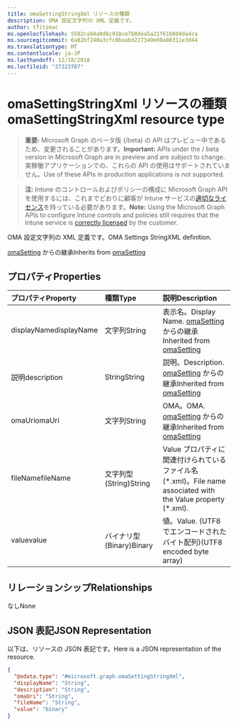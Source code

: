 ```yaml
---
title: omaSettingStringXml リソースの種類
description: OMA 設定文字列の XML 定義です。
author: tfitzmac
ms.openlocfilehash: 5582ca84a9d6c918ce7b8dea5a21f616804da4ca
ms.sourcegitcommit: 6a82bf240a3cfc0baabd227349e08a08311e3d44
ms.translationtype: MT
ms.contentlocale: ja-JP
ms.lasthandoff: 12/18/2018
ms.locfileid: "27323787"
---
```

# <a name="omasettingstringxml-resource-type"></a><span data-ttu-id="31dab-103">omaSettingStringXml リソースの種類</span><span class="sxs-lookup"><span data-stu-id="31dab-103">omaSettingStringXml resource type</span></span>

> <span data-ttu-id="31dab-104">**重要:** Microsoft Graph のベータ版 (/beta) の API はプレビュー中であるため、変更されることがあります。</span><span class="sxs-lookup"><span data-stu-id="31dab-104">**Important:** APIs under the / beta version in Microsoft Graph are in preview and are subject to change.</span></span> <span data-ttu-id="31dab-105">実稼働アプリケーションでの、これらの API の使用はサポートされていません。</span><span class="sxs-lookup"><span data-stu-id="31dab-105">Use of these APIs in production applications is not supported.</span></span>

> <span data-ttu-id="31dab-106">**注:** Intune のコントロールおよびポリシーの構成に Microsoft Graph API を使用するには、これまでどおりに顧客が Intune サービスの[適切なライセンス](https://go.microsoft.com/fwlink/?linkid=839381)を持っている必要があります。</span><span class="sxs-lookup"><span data-stu-id="31dab-106">**Note:** Using the Microsoft Graph APIs to configure Intune controls and policies still requires that the Intune service is [correctly licensed](https://go.microsoft.com/fwlink/?linkid=839381) by the customer.</span></span>

<span data-ttu-id="31dab-107">OMA 設定文字列の XML 定義です。</span><span class="sxs-lookup"><span data-stu-id="31dab-107">OMA Settings StringXML definition.</span></span>

<span data-ttu-id="31dab-108">[omaSetting](../resources/intune-deviceconfig-omasetting.md) からの継承</span><span class="sxs-lookup"><span data-stu-id="31dab-108">Inherits from [omaSetting](../resources/intune-deviceconfig-omasetting.md)</span></span>

## <a name="properties"></a><span data-ttu-id="31dab-109">プロパティ</span><span class="sxs-lookup"><span data-stu-id="31dab-109">Properties</span></span>
|<span data-ttu-id="31dab-110">プロパティ</span><span class="sxs-lookup"><span data-stu-id="31dab-110">Property</span></span>|<span data-ttu-id="31dab-111">種類</span><span class="sxs-lookup"><span data-stu-id="31dab-111">Type</span></span>|<span data-ttu-id="31dab-112">説明</span><span class="sxs-lookup"><span data-stu-id="31dab-112">Description</span></span>|
|:---|:---|:---|
|<span data-ttu-id="31dab-113">displayName</span><span class="sxs-lookup"><span data-stu-id="31dab-113">displayName</span></span>|<span data-ttu-id="31dab-114">文字列</span><span class="sxs-lookup"><span data-stu-id="31dab-114">String</span></span>|<span data-ttu-id="31dab-115">表示名。</span><span class="sxs-lookup"><span data-stu-id="31dab-115">Display Name.</span></span> <span data-ttu-id="31dab-116">[omaSetting](../resources/intune-deviceconfig-omasetting.md) からの継承</span><span class="sxs-lookup"><span data-stu-id="31dab-116">Inherited from [omaSetting](../resources/intune-deviceconfig-omasetting.md)</span></span>|
|<span data-ttu-id="31dab-117">説明</span><span class="sxs-lookup"><span data-stu-id="31dab-117">description</span></span>|<span data-ttu-id="31dab-118">String</span><span class="sxs-lookup"><span data-stu-id="31dab-118">String</span></span>|<span data-ttu-id="31dab-119">説明。</span><span class="sxs-lookup"><span data-stu-id="31dab-119">Description.</span></span> <span data-ttu-id="31dab-120">[omaSetting](../resources/intune-deviceconfig-omasetting.md) からの継承</span><span class="sxs-lookup"><span data-stu-id="31dab-120">Inherited from [omaSetting](../resources/intune-deviceconfig-omasetting.md)</span></span>|
|<span data-ttu-id="31dab-121">omaUri</span><span class="sxs-lookup"><span data-stu-id="31dab-121">omaUri</span></span>|<span data-ttu-id="31dab-122">文字列</span><span class="sxs-lookup"><span data-stu-id="31dab-122">String</span></span>|<span data-ttu-id="31dab-123">OMA。</span><span class="sxs-lookup"><span data-stu-id="31dab-123">OMA.</span></span> <span data-ttu-id="31dab-124">[omaSetting](../resources/intune-deviceconfig-omasetting.md) からの継承</span><span class="sxs-lookup"><span data-stu-id="31dab-124">Inherited from [omaSetting](../resources/intune-deviceconfig-omasetting.md)</span></span>|
|<span data-ttu-id="31dab-125">fileName</span><span class="sxs-lookup"><span data-stu-id="31dab-125">fileName</span></span>|<span data-ttu-id="31dab-126">文字列型 (String)</span><span class="sxs-lookup"><span data-stu-id="31dab-126">String</span></span>|<span data-ttu-id="31dab-127">Value プロパティに関連付けられているファイル名 (\*.xml)。</span><span class="sxs-lookup"><span data-stu-id="31dab-127">File name associated with the Value property (\*.xml).</span></span>|
|<span data-ttu-id="31dab-128">value</span><span class="sxs-lookup"><span data-stu-id="31dab-128">value</span></span>|<span data-ttu-id="31dab-129">バイナリ型 (Binary)</span><span class="sxs-lookup"><span data-stu-id="31dab-129">Binary</span></span>|<span data-ttu-id="31dab-130">値。</span><span class="sxs-lookup"><span data-stu-id="31dab-130">Value.</span></span> <span data-ttu-id="31dab-131">(UTF8 でエンコードされたバイト配列)</span><span class="sxs-lookup"><span data-stu-id="31dab-131">(UTF8 encoded byte array)</span></span>|

## <a name="relationships"></a><span data-ttu-id="31dab-132">リレーションシップ</span><span class="sxs-lookup"><span data-stu-id="31dab-132">Relationships</span></span>
<span data-ttu-id="31dab-133">なし</span><span class="sxs-lookup"><span data-stu-id="31dab-133">None</span></span>
## <a name="json-representation"></a><span data-ttu-id="31dab-134">JSON 表記</span><span class="sxs-lookup"><span data-stu-id="31dab-134">JSON Representation</span></span>
<span data-ttu-id="31dab-135">以下は、リソースの JSON 表記です。</span><span class="sxs-lookup"><span data-stu-id="31dab-135">Here is a JSON representation of the resource.</span></span>
<!-- {
  "blockType": "resource",
  "@odata.type": "microsoft.graph.omaSettingStringXml"
}
-->
``` json
{
  "@odata.type": "#microsoft.graph.omaSettingStringXml",
  "displayName": "String",
  "description": "String",
  "omaUri": "String",
  "fileName": "String",
  "value": "binary"
}
```





